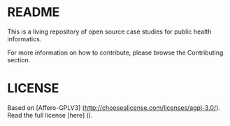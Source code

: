 # README
This is a living repository of open source case studies for public health informatics.

For more information on how to contribute, please browse the Contributing section.

# LICENSE

Based on [Affero-GPLV3] (http://choosealicense.com/licenses/agpl-3.0/). Read the full license [here] ().
